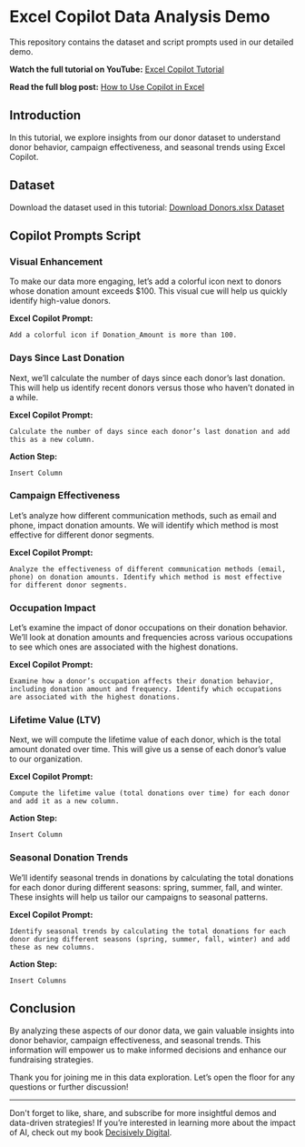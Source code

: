 # Excel Copilot Data Analysis Demo

This repository contains the dataset and script prompts used in our detailed demo.

**Watch the full tutorial on YouTube:** [Excel Copilot Tutorial](https://www.youtube.com/watch?v=8q9CrHaosAg)

**Read the full blog post:** [How to Use Copilot in Excel](https://alexloth.com/how-to-use-copilot-in-excel-mastering-excel-with-m365-copilot-data-analysis-tutorial/)

## Introduction

In this tutorial, we explore insights from our donor dataset to understand donor behavior, campaign effectiveness, and seasonal trends using Excel Copilot.

## Dataset

Download the dataset used in this tutorial: [Download Donors.xlsx Dataset](https://github.com/aloth/ExcelCopilotDemo/blob/main/Donors.xlsx)

## Copilot Prompts Script

### Visual Enhancement
To make our data more engaging, let’s add a colorful icon next to donors whose donation amount exceeds $100. This visual cue will help us quickly identify high-value donors.

**Excel Copilot Prompt:**
```plaintext
Add a colorful icon if Donation_Amount is more than 100.
```

### Days Since Last Donation
Next, we’ll calculate the number of days since each donor’s last donation. This will help us identify recent donors versus those who haven’t donated in a while.

**Excel Copilot Prompt:**
```plaintext
Calculate the number of days since each donor’s last donation and add this as a new column.
```
**Action Step:**
```plaintext
Insert Column
```

### Campaign Effectiveness
Let’s analyze how different communication methods, such as email and phone, impact donation amounts. We will identify which method is most effective for different donor segments.

**Excel Copilot Prompt:**
```plaintext
Analyze the effectiveness of different communication methods (email, phone) on donation amounts. Identify which method is most effective for different donor segments.
```

### Occupation Impact
Let’s examine the impact of donor occupations on their donation behavior. We’ll look at donation amounts and frequencies across various occupations to see which ones are associated with the highest donations.

**Excel Copilot Prompt:**
```plaintext
Examine how a donor’s occupation affects their donation behavior, including donation amount and frequency. Identify which occupations are associated with the highest donations.
```

### Lifetime Value (LTV)
Next, we will compute the lifetime value of each donor, which is the total amount donated over time. This will give us a sense of each donor’s value to our organization.

**Excel Copilot Prompt:**
```plaintext
Compute the lifetime value (total donations over time) for each donor and add it as a new column.
```
**Action Step:**
```plaintext
Insert Column
```

### Seasonal Donation Trends
We’ll identify seasonal trends in donations by calculating the total donations for each donor during different seasons: spring, summer, fall, and winter. These insights will help us tailor our campaigns to seasonal patterns.

**Excel Copilot Prompt:**
```plaintext
Identify seasonal trends by calculating the total donations for each donor during different seasons (spring, summer, fall, winter) and add these as new columns.
```
**Action Step:**
```plaintext
Insert Columns
```

## Conclusion
By analyzing these aspects of our donor data, we gain valuable insights into donor behavior, campaign effectiveness, and seasonal trends. This information will empower us to make informed decisions and enhance our fundraising strategies.

Thank you for joining me in this data exploration. Let’s open the floor for any questions or further discussion!

---

Don't forget to like, share, and subscribe for more insightful demos and data-driven strategies! If you’re interested in learning more about the impact of AI, check out my book [Decisively Digital](https://alexloth.com/alexander-loth-books/#DecisivelyDigital).
